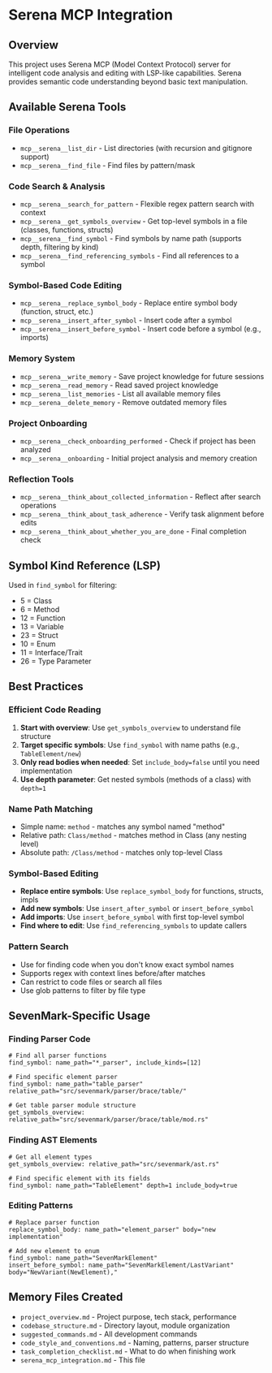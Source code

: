 # Serena MCP Integration

## Overview
This project uses Serena MCP (Model Context Protocol) server for intelligent code analysis and editing with LSP-like capabilities. Serena provides semantic code understanding beyond basic text manipulation.

## Available Serena Tools

### File Operations
- `mcp__serena__list_dir` - List directories (with recursion and gitignore support)
- `mcp__serena__find_file` - Find files by pattern/mask

### Code Search & Analysis
- `mcp__serena__search_for_pattern` - Flexible regex pattern search with context
- `mcp__serena__get_symbols_overview` - Get top-level symbols in a file (classes, functions, structs)
- `mcp__serena__find_symbol` - Find symbols by name path (supports depth, filtering by kind)
- `mcp__serena__find_referencing_symbols` - Find all references to a symbol

### Symbol-Based Code Editing
- `mcp__serena__replace_symbol_body` - Replace entire symbol body (function, struct, etc.)
- `mcp__serena__insert_after_symbol` - Insert code after a symbol
- `mcp__serena__insert_before_symbol` - Insert code before a symbol (e.g., imports)

### Memory System
- `mcp__serena__write_memory` - Save project knowledge for future sessions
- `mcp__serena__read_memory` - Read saved project knowledge
- `mcp__serena__list_memories` - List all available memory files
- `mcp__serena__delete_memory` - Remove outdated memory files

### Project Onboarding
- `mcp__serena__check_onboarding_performed` - Check if project has been analyzed
- `mcp__serena__onboarding` - Initial project analysis and memory creation

### Reflection Tools
- `mcp__serena__think_about_collected_information` - Reflect after search operations
- `mcp__serena__think_about_task_adherence` - Verify task alignment before edits
- `mcp__serena__think_about_whether_you_are_done` - Final completion check

## Symbol Kind Reference (LSP)
Used in `find_symbol` for filtering:
- 5 = Class
- 6 = Method  
- 12 = Function
- 13 = Variable
- 23 = Struct
- 10 = Enum
- 11 = Interface/Trait
- 26 = Type Parameter

## Best Practices

### Efficient Code Reading
1. **Start with overview**: Use `get_symbols_overview` to understand file structure
2. **Target specific symbols**: Use `find_symbol` with name paths (e.g., `TableElement/new`)
3. **Only read bodies when needed**: Set `include_body=false` until you need implementation
4. **Use depth parameter**: Get nested symbols (methods of a class) with `depth=1`

### Name Path Matching
- Simple name: `method` - matches any symbol named "method"
- Relative path: `Class/method` - matches method in Class (any nesting level)
- Absolute path: `/Class/method` - matches only top-level Class

### Symbol-Based Editing
- **Replace entire symbols**: Use `replace_symbol_body` for functions, structs, impls
- **Add new symbols**: Use `insert_after_symbol` or `insert_before_symbol`
- **Add imports**: Use `insert_before_symbol` with first top-level symbol
- **Find where to edit**: Use `find_referencing_symbols` to update callers

### Pattern Search
- Use for finding code when you don't know exact symbol names
- Supports regex with context lines before/after matches
- Can restrict to code files or search all files
- Use glob patterns to filter by file type

## SevenMark-Specific Usage

### Finding Parser Code
```
# Find all parser functions
find_symbol: name_path="*_parser", include_kinds=[12]

# Find specific element parser
find_symbol: name_path="table_parser" relative_path="src/sevenmark/parser/brace/table/"

# Get table parser module structure
get_symbols_overview: relative_path="src/sevenmark/parser/brace/table/mod.rs"
```

### Finding AST Elements
```
# Get all element types
get_symbols_overview: relative_path="src/sevenmark/ast.rs"

# Find specific element with its fields
find_symbol: name_path="TableElement" depth=1 include_body=true
```

### Editing Patterns
```
# Replace parser function
replace_symbol_body: name_path="element_parser" body="new implementation"

# Add new element to enum
find_symbol: name_path="SevenMarkElement"
insert_before_symbol: name_path="SevenMarkElement/LastVariant" body="NewVariant(NewElement),"
```

## Memory Files Created
- `project_overview.md` - Project purpose, tech stack, performance
- `codebase_structure.md` - Directory layout, module organization
- `suggested_commands.md` - All development commands
- `code_style_and_conventions.md` - Naming, patterns, parser structure
- `task_completion_checklist.md` - What to do when finishing work
- `serena_mcp_integration.md` - This file